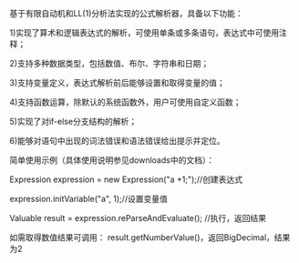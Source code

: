 基于有限自动机和LL(1)分析法实现的公式解析器，具备以下功能：

1)实现了算术和逻辑表达式的解析，可使用单条或多条语句，表达式中可使用注释；

2)支持多种数据类型，包括数值、布尔、字符串和日期；

3)支持变量定义，表达式解析前后能够设置和取得变量的值；

4)支持函数运算，除默认的系统函数外，用户可使用自定义函数；

5)实现了对if-else分支结构的解析；

6)能够对语句中出现的词法错误和语法错误给出提示并定位。



简单使用示例（具体使用说明参见downloads中的文档）：

Expression  expression = new Expression("a +1;");//创建表达式

expression.initVariable("a", 1);//设置变量值

Valuable result = expression.reParseAndEvaluate();     //执行，返回结果

如需取得数值结果可调用：
result.getNumberValue()，返回BigDecimal，结果为2